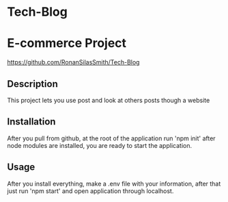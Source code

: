 # Tech-Blog
# E-commerce Project
https://github.com/RonanSilasSmith/Tech-Blog

## Description
This project lets you use post and look at others posts though a website
    
## Installation
After you pull from github, at the root of the application run 'npm init' after node modules are installed, you are ready to start the application.

## Usage
After you install everything, make a .env file with your information, after that just run 'npm start' and open application through localhost.

